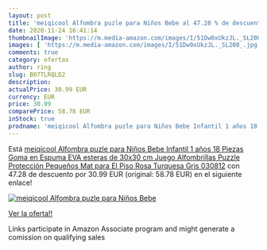 ```yaml
---
layout: post
title: 'meiqicool Alfombra puzle para Niños Bebe al 47.28 % de descuento'
date: 2020-11-24 16:41:14
thumbnailImage: 'https://m.media-amazon.com/images/I/51Dw0xUkzJL._SL200_.jpg'
images: [ 'https://m.media-amazon.com/images/I/51Dw0xUkzJL._SL200_.jpg' ]
comments: true
category: ofertas
author: ring
slug: B07TLRQLD2
description:
actualPrice: 30.99 EUR
currency: EUR
price: 30.99
comparePrice: 58.78 EUR
inStock: true
prodname: 'meiqicool Alfombra puzle para Niños Bebe Infantil 1 años 18 Piezas Goma en Espuma EVA esteras de 30x30 cm Juego Alfombrillas Puzzle Protección Pequeños Mat para El Piso Rosa Turquesa Gris 030812'
---
```


Está [meiqicool Alfombra puzle para Niños Bebe Infantil 1 años 18 Piezas Goma en Espuma EVA esteras de 30x30 cm Juego Alfombrillas Puzzle Protección Pequeños Mat para El Piso Rosa Turquesa Gris 030812](https://www.amazon.es/dp/B07TLRQLD2/?tag=tolees-21) con 47.28 de descuento por 30.99 EUR (original: 58.78 EUR) en el siguiente enlace!

[![meiqicool Alfombra puzle para Niños Bebe](https://m.media-amazon.com/images/I/51Dw0xUkzJL._SL200_.jpg)](https://www.amazon.es/dp/B07TLRQLD2/?tag=tolees-21)

[Ver la oferta!!](https://www.amazon.es/dp/B07TLRQLD2/?tag=tolees-21)

Links participate in Amazon Associate program and might generate a comission on qualifying sales


